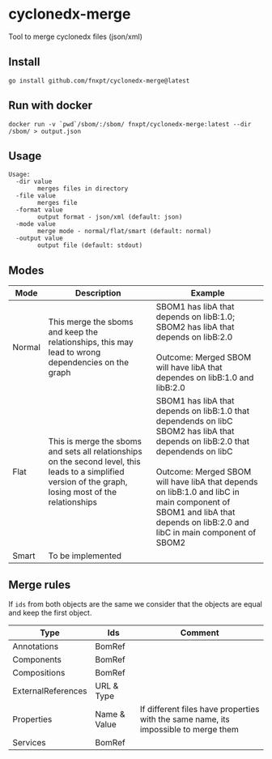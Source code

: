 # cyclonedx-merge
Tool to merge cyclonedx files (json/xml)

## Install

```
go install github.com/fnxpt/cyclonedx-merge@latest
```

## Run with docker

```
docker run -v `pwd`/sbom/:/sbom/ fnxpt/cyclonedx-merge:latest --dir /sbom/ > output.json
```

## Usage
```
Usage:
  -dir value
    	merges files in directory
  -file value
    	merges file
  -format value
    	output format - json/xml (default: json)
  -mode value
    	merge mode - normal/flat/smart (default: normal)
  -output value
    	output file (default: stdout)
```

## Modes

|Mode|Description|Example|
|---|---|---|
|Normal|This merge the sboms and keep the relationships, this may lead to wrong dependencies on the graph|SBOM1 has libA that depends on libB:1.0;<br />SBOM2 has libA that depends on libB:2.0<br /><br />Outcome: Merged SBOM will have libA that dependes on libB:1.0 and libB:2.0|
|Flat|This is merge the sboms and sets all relationships on the second level, this leads to a simplified version of the graph, losing most of the relationships|SBOM1 has libA that depends on libB:1.0 that dependends on libC<br />SBOM2 has libA that depends on libB:2.0 that dependends on libC<br /><br />Outcome: Merged SBOM will have libA that depends on libB:1.0 and libC in main component of SBOM1 and libA that depends on libB:2.0 and libC in main component of SBOM2|
|Smart|To be implemented||

## Merge rules

If `ids` from both objects are the same we consider that the objects are equal and keep the first object.

|Type|Ids|Comment|
|---|---|---|
|Annotations|BomRef|   |
|Components|BomRef|   |
|Compositions|BomRef|   |
|ExternalReferences|URL & Type|   |
|Properties|Name & Value|If different files have properties with the same name, its impossible to merge them|
|Services|BomRef|   |
